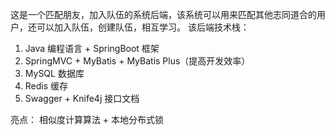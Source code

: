 这是一个匹配朋友，加入队伍的系统后端，该系统可以用来匹配其他志同道合的用户，还可以加入队伍，创建队伍，相互学习。
该后端技术栈：
1. Java 编程语言 + SpringBoot 框架
2. SpringMVC + MyBatis + MyBatis Plus（提高开发效率）
3. MySQL 数据库
4. Redis 缓存
5. Swagger + Knife4j 接口文档

亮点： 相似度计算算法 + 本地分布式锁   
